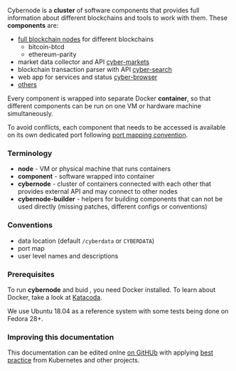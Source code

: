 
Cybernode is a **cluster** of software components that
provides full information about different blockchains
and tools to work with them. These **components** are:

  - [full blockchain nodes](../images/fullnode) for different blockchains
    - bitcoin-btcd
    - ethereum-parity
  - market data collector and API [cyber-markets][markets]
  - blockchain transaction parser with API [cyber-search][search]
  - web app for services and status [cyber-browser]
  - [others][plzask]

Every component is wrapped into separate Docker **container**,
so that different components can be run on one VM or hardware
machine simultaneously.

To avoid conflicts, each component that needs to be accessed
is available on its own dedicated port following [port mapping
convention](https://github.com/cybercongress/cybernode/issues/22).


### Terminology

  * **node** - VM or physical machine that runs containers
  * **component** - software wrapped into container
  * **cybernode** - cluster of containers connected with each
    other that provides external API and may connect to other nodes
  * **cybernode-builder** - helpers for building components that
    can not be used directly (missing patches, different configs or
    conventions)


### Conventions

  * data location (default `/cyberdata` or `CYBERDATA`)
  * port map
  * user level names and descriptions
  

### Prerequisites

To run **cybernode** and buid , you need Docker installed. To learn about
Docker, take a look at [Katacoda].

We use Ubuntu 18.04 as a reference system with some tests being
done on Fedora 28+.


### Improving this documentation

This documentation can be edited onlne [on GitHUb](https://github.com/cyberFund/cybernode/tree/master/docs)
with applying
[best practice](https://kubernetes.io/docs/home/contribute/style-guide/#content-best-practices)
from Kubernetes and other projects.


[markets]: https://github.com/cybercongress/cyber-markets
[search]: https://github.com/cybercongress/cyber-search
[cyber-browser]: https://github.com/cyberFund/cyber-browser
[plzask]: https://github.com/cybercongress/cybernode/issues/new?title=docs/00intro.md:%20What%20are%20missing%20components?

[katacoda]: https://www.katacoda.com/courses/docker/
